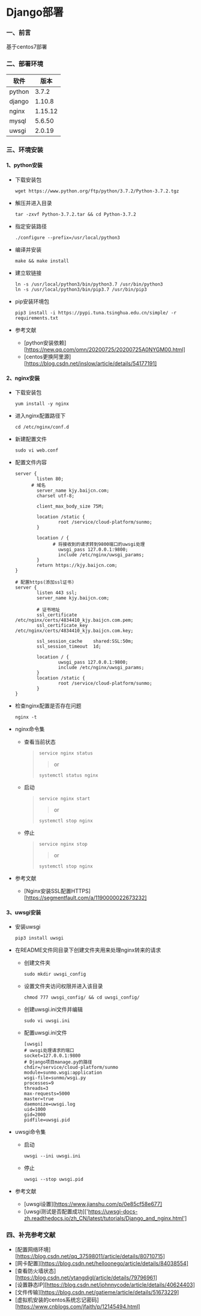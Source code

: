 # Django部署

### 一、前言

基于centos7部署

### 二、部署环境

| 软件   | 版本    |
| ------ | ------- |
| python | 3.7.2   |
| django | 1.10.8  |
| nginx  | 1.15.12 |
| mysql  | 5.6.50  |
| uwsgi  | 2.0.19  |

### 三、环境安装

#### 1、python安装

* 下载安装包

  ```
  wget https://www.python.org/ftp/python/3.7.2/Python-3.7.2.tgz
  ```

* 解压并进入目录

  ```
  tar -zxvf Python-3.7.2.tar && cd Python-3.7.2
  ```

* 指定安装路径

  ```
  ./configure --prefix=/usr/local/python3
  ```

* 编译并安装

  ```
  make && make install
  ```

* 建立软链接

  ```
  ln -s /usr/local/python3/bin/python3.7 /usr/bin/python3
  ln -s /usr/local/python3/bin/pip3.7 /usr/bin/pip3
  ```

* pip安装环境包

  ```
  pip3 install -i https://pypi.tuna.tsinghua.edu.cn/simple/ -r requirements.txt
  ```
  
* 参考文献

  * [python安装依赖][https://new.qq.com/omn/20200725/20200725A0NYGM00.html]
  * [centos更换阿里源][https://blog.csdn.net/inslow/article/details/54177191]

#### 2、nginx安装

* 下载安装包

  ```
  yum install -y nginx
  ```

* 进入nginx配置路径下

  ```
  cd /etc/nginx/conf.d
  ```

* 新建配置文件

  ```
  sudo vi web.conf
  ```

* 配置文件内容

  ```nginx
  server {
          listen 80;
      	# 域名
          server_name kjy.baijcn.com;
          charset utf-8;
  
          client_max_body_size 75M;
  
          location /static {
                  root /service/cloud-platform/sunmo;
          }
  
          location / {
          		# 将接收到的请求转到9800端口的uwsgi处理
                  uwsgi_pass 127.0.0.1:9800;
                  include /etc/nginx/uwsgi_params;
          }
          return https://kjy.baijcn.com;
  }
  
  # 配置https(添加ssl证书)
  server {
          listen 443 ssl;
          server_name kjy.baijcn.com;
  
          # 证书地址
          ssl_certificate /etc/nginx/certs/4834410_kjy.baijcn.com.pem;
          ssl_certificate_key /etc/nginx/certs/4834410_kjy.baijcn.com.key;
  
          ssl_session_cache    shared:SSL:50m;
          ssl_session_timeout  1d;
  
          location / {
                  uwsgi_pass 127.0.0.1:9800;
                  include /etc/nginx/uwsgi_params;
          }
          location /static {
                  root /service/cloud-platform/sunmo;
          }
  }
  ```

* 检查nginx配置是否存在问题

  ```
  nginx -t
  ```

* nginx命令集

  * 查看当前状态

    >`service nginx status`
    >
    >>or
    >
    >`systemctl status nginx`

  * 启动

    >`service nginx start`
    >
    >> or
    >
    >`systemctl stop nginx`

  * 停止

    >`service nginx stop`
    >
    >>or
    >
    >`systemctl stop nginx`

* 参考文献

  * [Nginx安装SSL配置HTTPS][https://segmentfault.com/a/1190000022673232]

#### 3、uwsgi安装

* 安装uwsgi

  ```
  pip3 install uwsgi
  ```

* 在README文件同目录下创建文件夹用来处理nginx转来的请求

  * 创建文件夹

    ```
    sudo mkdir uwsgi_config
    ```

  * 设置文件夹访问权限并进入该目录

    ```
    chmod 777 uwsgi_config/ && cd uwsgi_config/
    ```

  * 创建uwsgi.ini文件并编辑

    ```
    sudo vi uwsgi.ini
    ```

  * 配置uwsgi.ini文件

    ```
    [uwsgi]
    # uwsgi处理请求的端口
    socket=127.0.0.1:9800
    # Django项目manage.py的路径
    chdir=/service/cloud-platform/sunmo
    module=sunmo.wsgi:application
    wsgi-file=sunmo/wsgi.py
    processes=9
    threads=3
    max-requests=5000
    master=true
    daemonize=uwsgi.log
    uid=1000
    gid=2000
    pidfile=uwsgi.pid
    ```

* uwsgi命令集

  * 启动

    ```
    uwsgi --ini uwsgi.ini
    ```

  * 停止

    ```
    uwsgi --stop uwsgi.pid
    ```

* 参考文献

  * [uwsgi设置][https://www.jianshu.com/p/0e85cf58e677]
  * [uwsgi测试是否配置成功]['https://uwsgi-docs-zh.readthedocs.io/zh_CN/latest/tutorials/Django_and_nginx.html']

### 四、补充参考文献

* [配置网络环境][https://blog.csdn.net/qq_37598011/article/details/80710715]
* [网卡配置][https://blog.csdn.net/helloonego/article/details/84038554]
* [查看防火墙状态][https://blog.csdn.net/ytangdigl/article/details/79796961]
* [设置静态IP][https://blog.csdn.net/johnnycode/article/details/40624403]
* [文件传输][https://blog.csdn.net/gatieme/article/details/51673229]
* [虚拟机安装的centos系统忘记密码][https://www.cnblogs.com/jfaith/p/12145494.html]